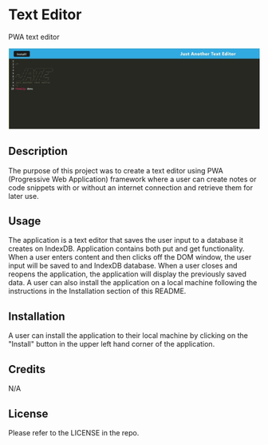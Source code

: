 # Text Editor
PWA text editor

![](./client/src/images/text-editor.jpg)


## Description

The purpose of this project was to create a text editor using PWA (Progressive Web Application) framework where a user can create notes or code snippets with or without an internet connection and retrieve them for later use.

## Usage

The application is a text editor that saves the user input to a database it creates on IndexDB.  Application contains both put and get functionality.  When a user enters content and then clicks off the DOM window, the user input will be saved to and IndexDB database.  When a user closes and reopens the application, the application will display the previously saved data.  A user can also install the application on a local machine following the instructions in the Installation section of this README.

## Installation

A user can install the application to their local machine by clicking on the "Install" button in the upper left hand corner of the application.


## Credits

N/A

## License

Please refer to the LICENSE in the repo.
